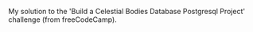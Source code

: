 My solution to the 'Build a Celestial Bodies Database Postgresql Project' challenge (from freeCodeCamp). 
